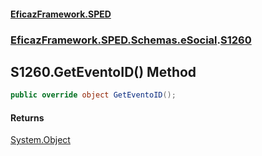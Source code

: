 #### [EficazFramework.SPED](EficazFrameworkSPED.md 'EficazFramework SPED')
### [EficazFramework.SPED.Schemas.eSocial](EficazFramework.SPED.Schemas.eSocial.md 'EficazFramework.SPED.Schemas.eSocial').[S1260](EficazFramework.SPED.Schemas.eSocial/S1260.md 'EficazFramework.SPED.Schemas.eSocial.S1260')

## S1260.GetEventoID() Method

```csharp
public override object GetEventoID();
```

#### Returns
[System.Object](https://docs.microsoft.com/en-us/dotnet/api/System.Object 'System.Object')